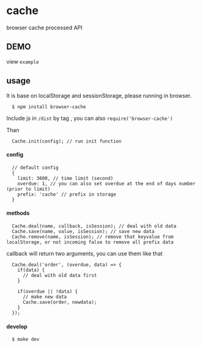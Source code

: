 # cache
browser cache processed API

## DEMO
view `example`

## usage

It is base on localStorage and sessionStorage, please running in browser.

      $ npm install browser-cache

Include js in `/dist` by tag , you can also `require('browser-cache')`

Than

      Cache.init(config); // run init function

#### config

      // default config
      {
        limit: 3600, // time limit (second)
        overdue: 1, // you can also set overdue at the end of days number (prior to limit)
        prefix: 'cache' // prefix in storage
      }

#### methods

      Cache.deal(name, callback, isSession); // deal with old data
      Cache.save(name, value, isSession); // save new data
      Cache.remove(name, isSession); // remove that keyvalue from localStorage, or not incoming false to remove all prefix data

callback will return two arguments, you can use them like that

      Cache.deal('order', (overdue, data) => {
        if(data) {
          // deal with old data first
        }

        if(overdue || !data) {
          // make new data
          Cache.save(order, newdata);
        }
      });

#### develop
      $ make dev
